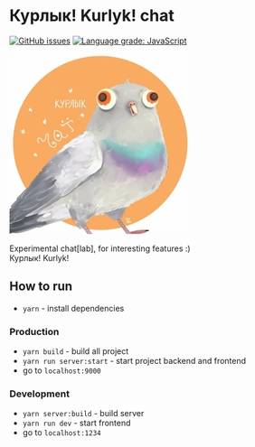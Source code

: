 # Курлык! Kurlyk! chat

[![GitHub issues](https://img.shields.io/github/issues/Shadow-Dev-Squad/kurlyk-chat)](https://github.com/Shadow-Dev-Squad/kurlyk-chat/issues)
[![Language grade: JavaScript](https://img.shields.io/lgtm/grade/javascript/g/Shadow-Dev-Squad/kurlyk-chat.svg?logo=lgtm&logoWidth=18)](https://lgtm.com/projects/g/Shadow-Dev-Squad/kurlyk-chat/context:javascript)


![Logo](readme-images/logo.jpg)   


Experimental chat[lab], for interesting features :)  
Курлык! Kurlyk!

## How to run
- `yarn` - install dependencies
 
### Production
- `yarn build` - build all project
- `yarn run server:start` - start project backend and frontend
- go to `localhost:9000`

### Development
- `yarn server:build` - build server
- `yarn run dev` - start frontend
- go to `localhost:1234`
